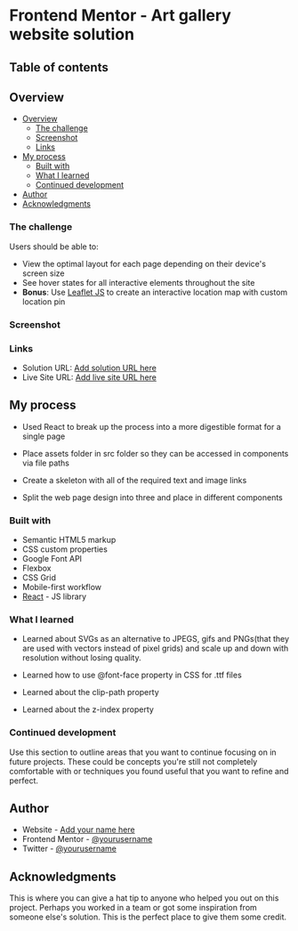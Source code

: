 # Frontend Mentor - Art gallery website solution

## Table of contents

## Overview

- [Overview](#overview)
  - [The challenge](#the-challenge)
  - [Screenshot](#screenshot)
  - [Links](#links)
- [My process](#my-process)
  - [Built with](#built-with)
  - [What I learned](#what-i-learned)
  - [Continued development](#continued-development)
- [Author](#author)
- [Acknowledgments](#acknowledgments)

### The challenge

Users should be able to:

- View the optimal layout for each page depending on their device's screen size
- See hover states for all interactive elements throughout the site
- **Bonus**: Use [Leaflet JS](https://leafletjs.com/) to create an interactive location map with custom location pin

### Screenshot

### Links

- Solution URL: [Add solution URL here](https://your-solution-url.com)
- Live Site URL: [Add live site URL here](https://your-live-site-url.com)

## My process

- Used React to break up the process into a more digestible format for a single page

- Place assets folder in src folder so they can be accessed in components via file paths

- Create a skeleton with all of the required text and image links

- Split the web page design into three and place in different components

### Built with

- Semantic HTML5 markup
- CSS custom properties
- Google Font API
- Flexbox
- CSS Grid
- Mobile-first workflow
- [React](https://reactjs.org/) - JS library

### What I learned

- Learned about SVGs as an alternative to JPEGS, gifs and PNGs(that they are used with vectors instead of pixel grids) and scale up and down with resolution without losing quality.

- Learned how to use @font-face property in CSS for .ttf files

- Learned about the clip-path property

- Learned about the z-index property

### Continued development

Use this section to outline areas that you want to continue focusing on in future projects. These could be concepts you're still not completely comfortable with or techniques you found useful that you want to refine and perfect.

## Author

- Website - [Add your name here]()
- Frontend Mentor - [@yourusername]()
- Twitter - [@yourusername]()

## Acknowledgments

This is where you can give a hat tip to anyone who helped you out on this project. Perhaps you worked in a team or got some inspiration from someone else's solution. This is the perfect place to give them some credit.
